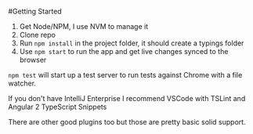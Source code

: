 #Getting Started
1. Get Node/NPM, I use NVM to manage it
2. Clone repo
3. Run `npm install` in the project folder, it should create a typings folder
4. Use `npm start` to run the app and get live changes synced to the browser

`npm test` will start up a test server to run tests against Chrome with a file watcher.

If you don't have IntelliJ Enterprise I recommend VSCode with TSLint and Angular 2 TypeScript Snippets

There are other good plugins too but those are pretty basic solid support.